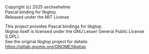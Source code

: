 Copyright (c) 2025 sechsehelme  
Pascal binding for libgtop  
Released under the MIT License  

This project provides Pascal bindings for libgtop.  
libgtop itself is licensed under the GNU Lesser General Public License (LGPL).  
See the original libgtop project for details: https://gitlab.gnome.org/GNOME/libgtop  

